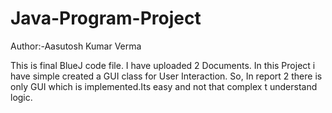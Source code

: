 # Java-Program-Project
Author:-Aasutosh Kumar Verma

This is final BlueJ code file.
I have uploaded 2 Documents.
In this Project i have simple created a GUI class for User Interaction.
So, In report 2 there is only GUI which is implemented.Its easy and not that complex t understand logic.
